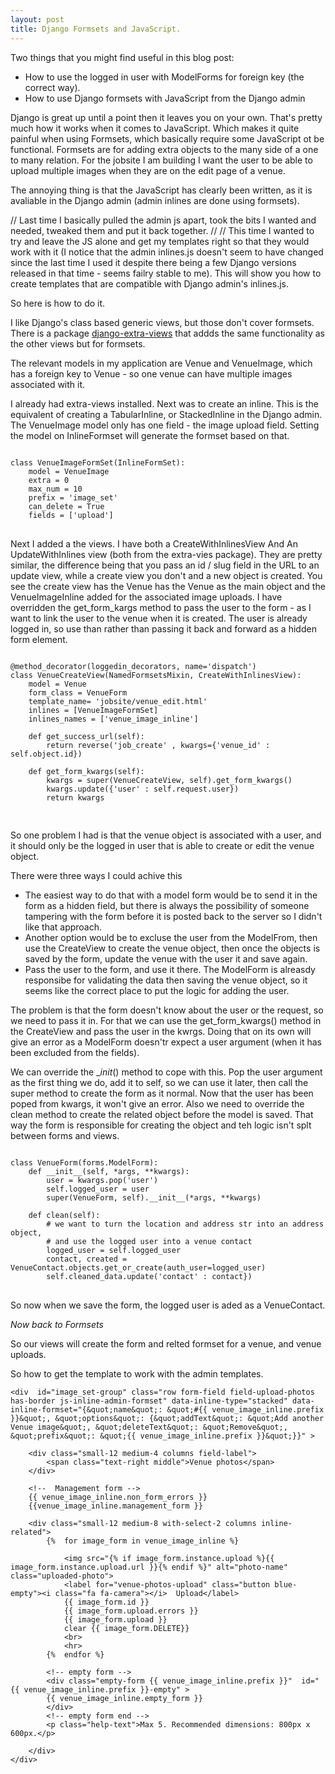 ```yaml
---
layout: post
title: Django Formsets and JavaScript.  
---
```


Two things that you might find useful in this blog post:

* How to use the logged in user with ModelForms for foreign key (the correct way). 
* How to use Django formsets with JavaScript from the Django admin 

Django is great up until a point then it leaves you on your own. That's pretty much how it works when it comes to JavaScript. Which makes it quite painful when using Formsets, which basically require some JavaScript ot be functional. 
Formsets are for adding extra objects to the many side of a one to many relation. For the jobsite I am building I want the user to be able to upload multiple images when they are on the edit page of a venue. 
 
The annoying thing is that the JavaScript has clearly been written, as it is avaliable  in the Django admin (admin inlines are done using formsets).
 
// Last time I basically pulled the admin js apart, took the bits I wanted and needed, tweaked them and put it back together. 
// 
// This time I wanted to try and leave the JS alone and get my templates right so that they would work with it (I notice that the admin inlines.js doesn't seem to have changed since the last time I used it despite there being a few Django versions released in that time - seems failry stable to me).
This will show you how to create templates that are compatible with Django admin's inlines.js. 

So here is how to do it. 

I like Django's class based generic views, but those don't cover formsets. There is a package [django-extra-views](https://github.com/AndrewIngram/django-extra-views) that addds the same functionality as the other views but for formsets. 

The relevant models in my application are Venue and VenueImage, which has a foreign key to Venue - so one venue can have multiple images associated with it. 

I already had extra-views installed. Next was to create an inline. This is the equivalent of creating a TabularInline, or StackedInline in the Django admin. The VenueImage model only has one field - the image upload field. Setting the model on InlineFormset will generate the formset based on that. 

<pre>
<code class='language-python'>
class VenueImageFormSet(InlineFormSet):
    model = VenueImage
    extra = 0
    max_num = 10
    prefix = 'image_set'
    can_delete = True
    fields = ['upload']
</code>
</pre>


Next I added a the views. I have both a CreateWithInlinesView And An UpdateWithInlines view (both from the extra-vies package). They are pretty similar, the difference being that you pass an id / slug field in the URL to an update view, while a create view you don't and a new object is created.  You see the create view has the Venue has the Venue as the main object and the VenueImageInline added for the associated image uploads. I have overridden the get_form_kargs method to pass the user to the form  - as I want to link the user to the venue when it is created. The user is already logged in, so use than rather than passing it back and forward as a hidden form element.   


<pre>
<code class='language-python'>
@method_decorator(loggedin_decorators, name='dispatch')
class VenueCreateView(NamedFormsetsMixin, CreateWithInlinesView):
    model = Venue
    form_class = VenueForm
    template_name= 'jobsite/venue_edit.html'
    inlines = [VenueImageFormSet]
    inlines_names = ['venue_image_inline']

    def get_success_url(self):
        return reverse('job_create' , kwargs={'venue_id' : self.object.id})

    def get_form_kwargs(self):
        kwargs = super(VenueCreateView, self).get_form_kwargs()
        kwargs.update({'user' : self.request.user})
        return kwargs

</code>
</pre>

So one problem I had is that the venue object is associated with a user, and it should only be the logged in user that is able to create or edit the venue object. 

There were three ways I could achive this
* The easiest way to do that with a model form would be to send it in the form as a hidden field, but there is always the possibility of someone tampering with the form before it is posted back to the server so I didn't like that approach.
* Another option would be to excluse the user from the ModelFrom, then use the CreateView to create the venue object, then once the objects is saved by the form, update the venue with the user it and save again. 
* Pass the user to the form, and use it there. The ModelForm is alreasdy responsibe for validating the data then saving the venue object, so it seems like the correct place to put the logic for adding the user.

The problem is that the form doesn't know about the user or the request, so we need to pass it in. For that we can use the get_form_kwargs() method in the CreateView and pass the user in the kwrgs. 
Doing that on its own will give an error as a ModelForm doesn'tr expect a user argument (when it has been excluded from the fields). 

We can override the __init_() method to cope with this. Pop the user argument as the first thing we do, add it to self, so we can use it later, then call the super method to create the form as it normal. Now that the user has been poped from kwargs, it won't give an error. 
Also we need to override the clean method to create the related object before the model is saved. That way the form is responsible for creating the object and teh logic isn't splt between forms and views. 

<pre>
<code class='language-python'>
class VenueForm(forms.ModelForm):
    def __init__(self, *args, **kwargs):
        user = kwargs.pop('user')
        self.logged_user = user
        super(VenueForm, self).__init__(*args, **kwargs)

    def clean(self):
        # we want to turn the location and address str into an address object,
        # and use the logged user into a venue contact
        logged_user = self.logged_user
        contact, created = VenueContact.objects.get_or_create(auth_user=logged_user)
        self.cleaned_data.update('contact' : contact})
</code>
</pre>

So now when we save the form, the logged user is aded as a VenueContact. 

*Now back to Formsets*
 
 So our views will create  the form and relted formset for a venue, and venue uploads. 
 
 So how to get the template to work with the admin templates. 
 
 
```django,jinja
<div  id="image_set-group" class="row form-field field-upload-photos has-border js-inline-admin-formset" data-inline-type="stacked" data-inline-formset="{&quot;name&quot;: &quot;#{{ venue_image_inline.prefix }}&quot;, &quot;options&quot;: {&quot;addText&quot;: &quot;Add another Venue image&quot;, &quot;deleteText&quot;: &quot;Remove&quot;, &quot;prefix&quot;: &quot;{{ venue_image_inline.prefix }}&quot;}}" >

    <div class="small-12 medium-4 columns field-label">
        <span class="text-right middle">Venue photos</span>
    </div>

    <!--  Management form -->
    {{ venue_image_inline.non_form_errors }}
    {{venue_image_inline.management_form }}

    <div class="small-12 medium-8 with-select-2 columns inline-related">
        {%  for image_form in venue_image_inline %}

            <img src="{% if image_form.instance.upload %}{{ image_form.instance.upload.url }}{% endif %}" alt="photo-name" class="uploaded-photo">
            <label for="venue-photos-upload" class="button blue-empty"><i class="fa fa-camera"></i>  Upload</label>
            {{ image_form.id }}
            {{ image_form.upload.errors }}
            {{ image_form.upload }}
            clear {{ image_form.DELETE}}
            <br>
            <hr>
        {%  endfor %}

        <!-- empty form -->
        <div class="empty-form {{ venue_image_inline.prefix }}"  id="{{ venue_image_inline.prefix }}-empty" >
        {{ venue_image_inline.empty_form }}
        </div>
        <!-- empty form end -->
        <p class="help-text">Max 5. Recommended dimensions: 800px x 600px.</p>

    </div>
</div>
```
